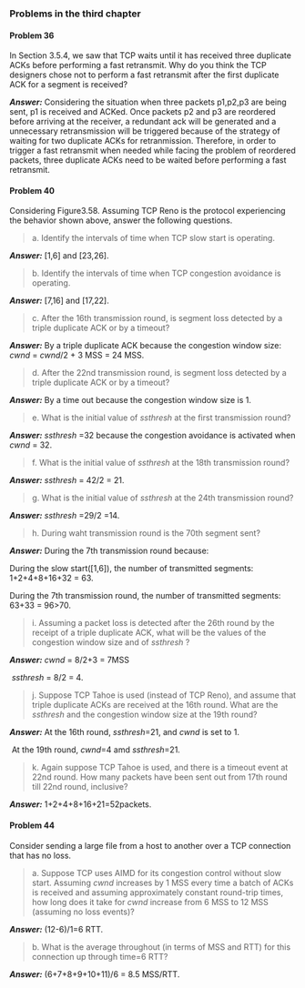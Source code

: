 ### Problems in the third chapter

#### Problem 36

In Section 3.5.4, we saw that TCP waits until it has received three duplicate ACKs before performing a fast retransmit. Why do you think the TCP designers chose not to perform a fast retransmit after the first duplicate ACK for a segment is received?

***Answer:*** Considering the situation when three packets p1,p2,p3 are being sent, p1 is received and ACKed. Once packets p2 and p3 are reordered before arriving at the receiver, a redundant ack will be generated and a unnecessary retransmission will be triggered because of the strategy of waiting for two duplicate ACKs for retranmission. Therefore, in order to trigger a fast retransmit when needed while facing the problem of reordered packets, three duplicate ACKs need to be waited before performing a fast retransmit.

#### Problem 40

Considering Figure3.58. Assuming TCP Reno is the protocol experiencing the behavior shown above, answer the following questions. 

> a. Identify the intervals of time when TCP slow start is operating.
>

***Answer:*** [1,6] and [23,26].

> b. Identify the intervals of time when TCP congestion avoidance is operating.

***Answer:*** [7,16] and [17,22].

> c. After the 16th transmission round, is segment loss detected by a triple duplicate ACK or by a timeout?

***Answer:*** By a triple duplicate ACK because the congestion window size: *cwnd* = *cwnd*/2 + 3 MSS = 24 MSS.

> d. After the 22nd transmission round, is segment loss detected by a triple duplicate ACK or by a timeout?

***Answer:*** By a time out because the congestion window size is 1.

> e. What is the initial value of *ssthresh* at the first transmission round?
>

***Answer:*** *ssthresh* =32 because the congestion avoidance is activated when *cwnd* = 32.

> f. What is the initial value of *ssthresh* at the 18th transmission round?

***Answer:*** *ssthresh* = 42/2 = 21.

> g. What is the initial value of *ssthresh* at the 24th transmission round?
>

***Answer:*** *ssthresh* =29/2 =14.

> h. During waht transmission round is the 70th segment sent?

***Answer:*** During the 7th transmission round because:

During the slow start([1,6]), the number of transmitted segments: 1+2+4+8+16+32 = 63. 

During the 7th transmission round, the number of transmitted segments: 63+33 = 96>70.

> i. Assuming a packet loss is detected after the 26th round by the receipt of a triple duplicate ACK, what will be the values of the congestion window size and of *ssthresh* ? 

***Answer:*** *cwnd* = 8/2+3 = 7MSS

​                *ssthresh* = 8/2 = 4.

> j. Suppose TCP Tahoe is used (instead of TCP Reno), and assume that triple duplicate ACKs are received at the 16th round. What are the *ssthresh* and the congestion window size at the 19th round?

***Answer:*** At the 16th round, *ssthresh*=21, and *cwnd* is set to 1.

​                At the 19th round, *cwnd*=4 amd *ssthresh*=21.

> k. Again suppose TCP Tahoe is used, and there is a timeout event at 22nd round. How many packets have been sent out from 17th round till 22nd round, inclusive?

***Answer:*** 1+2+4+8+16+21=52packets.

#### Problem 44

 Consider sending a large file from a host to another over a TCP connection that has no loss.

> a. Suppose TCP uses AIMD for its congestion control without slow start. Assuming *cwnd* increases by 1 MSS every time a batch of ACKs is received and assuming approximately constant round-trip times, how long does it take for *cwnd* increase from 6 MSS to 12 MSS (assuming no loss events)?

***Answer:*** (12-6)/1=6 RTT.

> b. What is the average throughout (in terms of MSS and RTT) for this connection up through time=6 RTT?

***Answer:*** (6+7+8+9+10+11)/6 = 8.5 MSS/RTT.